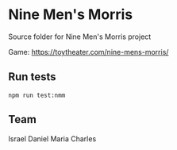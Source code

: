 # Nine Men's Morris
Source folder for Nine Men's Morris project

Game: https://toytheater.com/nine-mens-morris/

## Run tests
```
npm run test:nmm
```

## Team
Israel
Daniel
Maria
Charles
